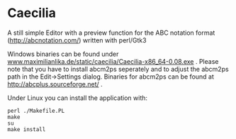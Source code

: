 # Caecilia
A still simple Editor with a preview function for the ABC notation format (http://abcnotation.com/) written with perl/Gtk3

Windows binaries can be found under www.maximilianlika.de/static/caecilia/Caecilia-x86_64-0.08.exe . Please note that you have to install abcm2ps seperately and to adjust the abcm2ps path in the Edit->Settings dialog. Binaries for abcm2ps can be found at http://abcplus.sourceforge.net/ .

Under Linux you can install the application with:

```
perl ./Makefile.PL
make
su
make install
```

